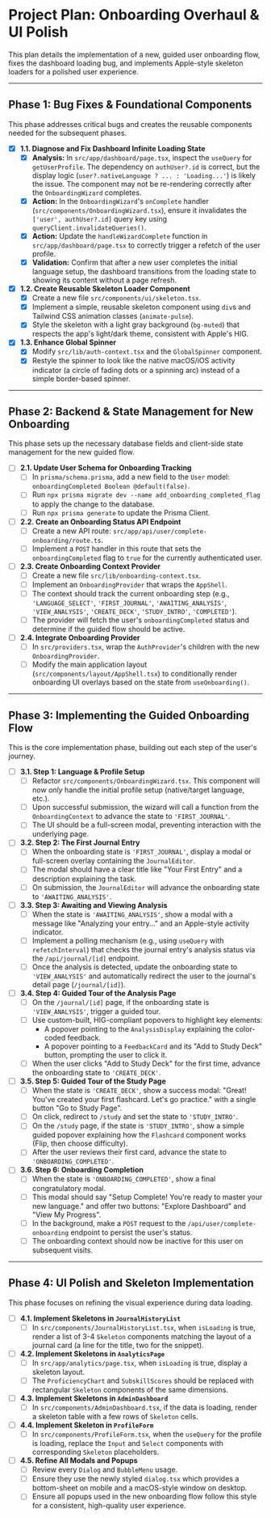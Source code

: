 # Project Plan: Onboarding Overhaul & UI Polish

This plan details the implementation of a new, guided user onboarding flow, fixes the dashboard loading bug, and implements Apple-style skeleton loaders for a polished user experience.

---

## Phase 1: Bug Fixes & Foundational Components

This phase addresses critical bugs and creates the reusable components needed for the subsequent phases.

- [x] **1.1. Diagnose and Fix Dashboard Infinite Loading State**
    - [x] **Analysis:** In `src/app/dashboard/page.tsx`, inspect the `useQuery` for `getUserProfile`. The dependency on `authUser?.id` is correct, but the display logic (`user?.nativeLanguage ? ... : 'Loading...'`) is likely the issue. The component may not be re-rendering correctly after the `OnboardingWizard` completes.
    - [x] **Action:** In the `OnboardingWizard`'s `onComplete` handler (`src/components/OnboardingWizard.tsx`), ensure it invalidates the `['user', authUser?.id]` query key using `queryClient.invalidateQueries()`.
    - [x] **Action:** Update the `handleWizardComplete` function in `src/app/dashboard/page.tsx` to correctly trigger a refetch of the user profile.
    - [x] **Validation:** Confirm that after a new user completes the initial language setup, the dashboard transitions from the loading state to showing its content without a page refresh.

- [x] **1.2. Create Reusable Skeleton Loader Component**
    - [x] Create a new file `src/components/ui/skeleton.tsx`.
    - [x] Implement a simple, reusable skeleton component using `div`s and Tailwind CSS animation classes (`animate-pulse`).
    - [x] Style the skeleton with a light gray background (`bg-muted`) that respects the app's light/dark theme, consistent with Apple's HIG.

- [x] **1.3. Enhance Global Spinner**
    - [x] Modify `src/lib/auth-context.tsx` and the `GlobalSpinner` component.
    - [x] Restyle the spinner to look like the native macOS/iOS activity indicator (a circle of fading dots or a spinning arc) instead of a simple border-based spinner.

---

## Phase 2: Backend & State Management for New Onboarding

This phase sets up the necessary database fields and client-side state management for the new guided flow.

- [ ] **2.1. Update User Schema for Onboarding Tracking**
    - [ ] In `prisma/schema.prisma`, add a new field to the `User` model: `onboardingCompleted Boolean @default(false)`.
    - [ ] Run `npx prisma migrate dev --name add_onboarding_completed_flag` to apply the change to the database.
    - [ ] Run `npx prisma generate` to update the Prisma Client.

- [ ] **2.2. Create an Onboarding Status API Endpoint**
    - [ ] Create a new API route: `src/app/api/user/complete-onboarding/route.ts`.
    - [ ] Implement a `POST` handler in this route that sets the `onboardingCompleted` flag to `true` for the currently authenticated user.

- [ ] **2.3. Create Onboarding Context Provider**
    - [ ] Create a new file `src/lib/onboarding-context.tsx`.
    - [ ] Implement an `OnboardingProvider` that wraps the `AppShell`.
    - [ ] The context should track the current onboarding step (e.g., `'LANGUAGE_SELECT'`, `'FIRST_JOURNAL'`, `'AWAITING_ANALYSIS'`, `'VIEW_ANALYSIS'`, `'CREATE_DECK'`, `'STUDY_INTRO'`, `'COMPLETED'`).
    - [ ] The provider will fetch the user's `onboardingCompleted` status and determine if the guided flow should be active.

- [ ] **2.4. Integrate Onboarding Provider**
    - [ ] In `src/providers.tsx`, wrap the `AuthProvider`'s children with the new `OnboardingProvider`.
    - [ ] Modify the main application layout (`src/components/layout/AppShell.tsx`) to conditionally render onboarding UI overlays based on the state from `useOnboarding()`.

---

## Phase 3: Implementing the Guided Onboarding Flow

This is the core implementation phase, building out each step of the user's journey.

- [ ] **3.1. Step 1: Language & Profile Setup**
    - [ ] Refactor `src/components/OnboardingWizard.tsx`. This component will now *only* handle the initial profile setup (native/target language, etc.).
    - [ ] Upon successful submission, the wizard will call a function from the `OnboardingContext` to advance the state to `'FIRST_JOURNAL'`.
    - [ ] The UI should be a full-screen modal, preventing interaction with the underlying page.

- [ ] **3.2. Step 2: The First Journal Entry**
    - [ ] When the onboarding state is `'FIRST_JOURNAL'`, display a modal or full-screen overlay containing the `JournalEditor`.
    - [ ] The modal should have a clear title like "Your First Entry" and a description explaining the task.
    - [ ] On submission, the `JournalEditor` will advance the onboarding state to `'AWAITING_ANALYSIS'`.

- [ ] **3.3. Step 3: Awaiting and Viewing Analysis**
    - [ ] When the state is `'AWAITING_ANALYSIS'`, show a modal with a message like "Analyzing your entry..." and an Apple-style activity indicator.
    - [ ] Implement a polling mechanism (e.g., using `useQuery` with `refetchInterval`) that checks the journal entry's analysis status via the `/api/journal/[id]` endpoint.
    - [ ] Once the analysis is detected, update the onboarding state to `'VIEW_ANALYSIS'` and automatically redirect the user to the journal's detail page (`/journal/[id]`).

- [ ] **3.4. Step 4: Guided Tour of the Analysis Page**
    - [ ] On the `/journal/[id]` page, if the onboarding state is `'VIEW_ANALYSIS'`, trigger a guided tour.
    - [ ] Use custom-built, HIG-compliant popovers to highlight key elements:
        - A popover pointing to the `AnalysisDisplay` explaining the color-coded feedback.
        - A popover pointing to a `FeedbackCard` and its "Add to Study Deck" button, prompting the user to click it.
    - [ ] When the user clicks "Add to Study Deck" for the first time, advance the onboarding state to `'CREATE_DECK'`.

- [ ] **3.5. Step 5: Guided Tour of the Study Page**
    - [ ] When the state is `'CREATE_DECK'`, show a success modal: "Great! You've created your first flashcard. Let's go practice." with a single button "Go to Study Page".
    - [ ] On click, redirect to `/study` and set the state to `'STUDY_INTRO'`.
    - [ ] On the `/study` page, if the state is `'STUDY_INTRO'`, show a simple guided popover explaining how the `Flashcard` component works (Flip, then choose difficulty).
    - [ ] After the user reviews their first card, advance the state to `'ONBOARDING_COMPLETED'`.

- [ ] **3.6. Step 6: Onboarding Completion**
    - [ ] When the state is `'ONBOARDING_COMPLETED'`, show a final congratulatory modal.
    - [ ] This modal should say "Setup Complete! You're ready to master your new language." and offer two buttons: "Explore Dashboard" and "View My Progress".
    - [ ] In the background, make a `POST` request to the `/api/user/complete-onboarding` endpoint to persist the user's status.
    - [ ] The onboarding context should now be inactive for this user on subsequent visits.

---

## Phase 4: UI Polish and Skeleton Implementation

This phase focuses on refining the visual experience during data loading.

- [ ] **4.1. Implement Skeletons in `JournalHistoryList`**
    - [ ] In `src/components/JournalHistoryList.tsx`, when `isLoading` is true, render a list of 3-4 `Skeleton` components matching the layout of a journal card (a line for the title, two for the snippet).

- [ ] **4.2. Implement Skeletons in `AnalyticsPage`**
    - [ ] In `src/app/analytics/page.tsx`, when `isLoading` is true, display a skeleton layout.
    - [ ] The `ProficiencyChart` and `SubskillScores` should be replaced with rectangular `Skeleton` components of the same dimensions.

- [ ] **4.3. Implement Skeletons in `AdminDashboard`**
    - [ ] In `src/components/AdminDashboard.tsx`, if the data is loading, render a skeleton table with a few rows of `Skeleton` cells.

- [ ] **4.4. Implement Skeleton in `ProfileForm`**
    - [ ] In `src/components/ProfileForm.tsx`, when the `useQuery` for the profile is loading, replace the `Input` and `Select` components with corresponding `Skeleton` placeholders.

- [ ] **4.5. Refine All Modals and Popups**
    - [ ] Review every `Dialog` and `BubbleMenu` usage.
    - [ ] Ensure they use the newly styled `dialog.tsx` which provides a bottom-sheet on mobile and a macOS-style window on desktop.
    - [ ] Ensure all popups used in the new onboarding flow follow this style for a consistent, high-quality user experience.